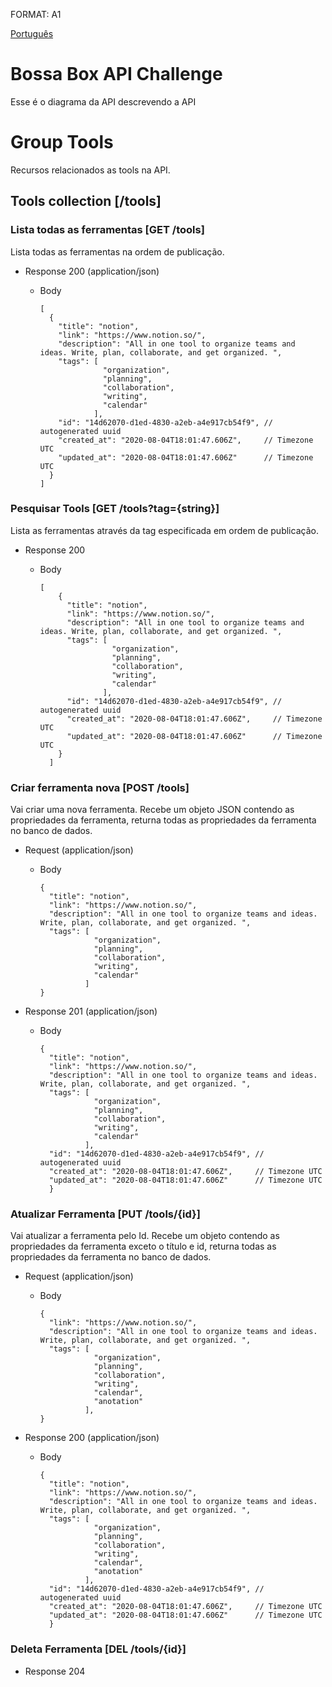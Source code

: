 FORMAT: A1

[Português](https://github.com/Matan18/bossaBoxAPIChallenge/edit/master/apiblueprint.pt.md)

# Bossa Box API Challenge

Esse é o diagrama da API descrevendo a API

# Group Tools

Recursos relacionados as tools na API.

## Tools collection [/tools]

### Lista todas as ferramentas [GET /tools]

Lista todas as ferramentas na ordem de publicação.

 - Response 200 (application/json)
    - Body
    
          [
            {
              "title": "notion",
              "link": "https://www.notion.so/",
              "description": "All in one tool to organize teams and ideas. Write, plan, collaborate, and get organized. ",
              "tags": [
                        "organization", 
                        "planning", 
                        "collaboration", 
                        "writing", 
                        "calendar" 
                      ],
              "id": "14d62070-d1ed-4830-a2eb-a4e917cb54f9", // autogenerated uuid
              "created_at": "2020-08-04T18:01:47.606Z",     // Timezone UTC
              "updated_at": "2020-08-04T18:01:47.606Z"      // Timezone UTC
            }
          ]
          
          
### Pesquisar Tools [GET /tools?tag={string}]

Lista as ferramentas através da tag especificada em ordem de publicação.

- Response 200
  - Body
  
        [
            {
              "title": "notion",
              "link": "https://www.notion.so/",
              "description": "All in one tool to organize teams and ideas. Write, plan, collaborate, and get organized. ",
              "tags": [
                        "organization", 
                        "planning", 
                        "collaboration", 
                        "writing", 
                        "calendar" 
                      ],
              "id": "14d62070-d1ed-4830-a2eb-a4e917cb54f9", // autogenerated uuid
              "created_at": "2020-08-04T18:01:47.606Z",     // Timezone UTC
              "updated_at": "2020-08-04T18:01:47.606Z"      // Timezone UTC
            }
          ]


### Criar ferramenta nova [POST /tools]

Vai criar uma nova ferramenta. Recebe um objeto JSON contendo as propriedades da ferramenta, returna todas as propriedades da ferramenta no banco de dados.

- Request (application/json)
  - Body

        {
          "title": "notion",
          "link": "https://www.notion.so/",
          "description": "All in one tool to organize teams and ideas. Write, plan, collaborate, and get organized. ",
          "tags": [
                    "organization", 
                    "planning", 
                    "collaboration", 
                    "writing", 
                    "calendar" 
                  ]
        }
- Response 201 (application/json)
  - Body
  
        {
          "title": "notion",
          "link": "https://www.notion.so/",
          "description": "All in one tool to organize teams and ideas. Write, plan, collaborate, and get organized. ",
          "tags": [
                    "organization", 
                    "planning", 
                    "collaboration", 
                    "writing", 
                    "calendar" 
                  ],
          "id": "14d62070-d1ed-4830-a2eb-a4e917cb54f9", // autogenerated uuid
          "created_at": "2020-08-04T18:01:47.606Z",     // Timezone UTC
          "updated_at": "2020-08-04T18:01:47.606Z"      // Timezone UTC
          }

### Atualizar Ferramenta [PUT /tools/{id}]

Vai atualizar a ferramenta pelo Id. Recebe um objeto contendo as propriedades da ferramenta exceto o título e id, returna todas as propriedades da ferramenta no banco de dados.

- Request (application/json)
  - Body
  
        {
          "link": "https://www.notion.so/",
          "description": "All in one tool to organize teams and ideas. Write, plan, collaborate, and get organized. ",
          "tags": [
                    "organization", 
                    "planning", 
                    "collaboration", 
                    "writing", 
                    "calendar",
                    "anotation"
                  ],
        }
- Response 200 (application/json)
  - Body
  
        {
          "title": "notion",
          "link": "https://www.notion.so/",
          "description": "All in one tool to organize teams and ideas. Write, plan, collaborate, and get organized. ",
          "tags": [
                    "organization", 
                    "planning", 
                    "collaboration", 
                    "writing", 
                    "calendar",
                    "anotation"
                  ],
          "id": "14d62070-d1ed-4830-a2eb-a4e917cb54f9", // autogenerated uuid
          "created_at": "2020-08-04T18:01:47.606Z",     // Timezone UTC
          "updated_at": "2020-08-04T18:01:47.606Z"      // Timezone UTC
          }

### Deleta Ferramenta [DEL /tools/{id}]

- Response 204 
